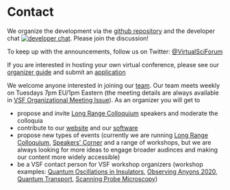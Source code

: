# Contact

We organize the development via the [github repository](https://github.com/virtualscienceforum/virtualscienceforum) and the developer chat [![developer chat](https://badges.gitter.im/virtualscienceforum/virtualscienceforum.png)](https://gitter.im/virtualscienceforum/virtualscienceforum). Please join the discussion!

To keep up with the announcements, follow us on Twitter: [@VirtualSciForum](https://twitter.com/VirtualSciForum)

If you are interested in hosting your own virtual conference, please see our [organizer guide](https://virtualscienceforum.org/#/organizerguide) and submit an [application](https://github.com/virtualscienceforum/virtualscienceforum/issues/new?assignees=&labels=session&template=application.md&title=Please+specify+the+session+title)

We welcome anyone interested in joining our [team](https://virtualscienceforum.org/#/whoweare). Our team meets weekly on Tuesdays 7pm EU/1pm Eastern (the meeting details are always available in [VSF Organizational Meeting Issue](https://github.com/virtualscienceforum/virtualscienceforum/issues)). As an organizer you will get to

* propose and invite [Long Range Colloquium](https://virtualscienceforum.org/#/long_range_colloquium) speakers and moderate the colloquia
* contribute to our [website](https://virtualscienceforum.org/#/) and our [software](https://github.com/virtualscienceforum)
* propose new types of events (currently we are running [Long Range Colloquium](https://virtualscienceforum.org/#/long_range_colloquium), [Speakers' Corner](https://virtualscienceforum.org/#/speakers-corner) and a range of workshops, but we are always looking for more ideas to engage broader audinces and making our content more widely accessible)
* be a VSF contact person for VSF workshop organizers (workshop examples: [Quantum Oscillations in Insulators](https://virtualscienceforum.org/#/quantum-oscillations-insulators), [Observing Anyons 2020](https://virtualscienceforum.org/#/quantum-oscillations-insulators), [Quantum Transport](https://virtualscienceforum.org/#/quantum-transport-workshop), [Scanning Probe Microscopy](https://virtualscienceforum.org/#/SPM_workshop))
